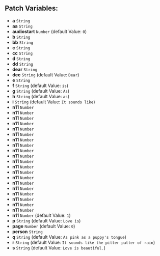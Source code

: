 ## Patch Variables:

* __a__ ```String```
* __aa__ ```String```
* __audiostart__ ```Number``` (default Value: `0`)
* __b__ ```String```
* __bb__ ```String```
* __c__ ```String```
* __cc__ ```String```
* __d__ ```String```
* __dd__ ```String```
* __dear__ ```String```
* __dec__ ```String``` (default Value: `Dear`)
* __e__ ```String```
* __f__ ```String``` (default Value: `is`)
* __g__ ```String``` (default Value: `As`)
* __h__ ```String``` (default Value: `as`)
* __i__ ```String``` (default Value: `It sounds like`)
* __n11__ ```Number```
* __n11__ ```Number```
* __n11__ ```Number```
* __n11__ ```Number```
* __n11__ ```Number```
* __n11__ ```Number```
* __n11__ ```Number```
* __n11__ ```Number```
* __n11__ ```Number```
* __n11__ ```Number```
* __n11__ ```Number```
* __n11__ ```Number```
* __n11__ ```Number```
* __n11__ ```Number```
* __n11__ ```Number```
* __n11__ ```Number```
* __n11__ ```Number```
* __n11__ ```Number```
* __n11__ ```Number```
* __n11__ ```Number```
* __n11__ ```Number``` (default Value: `1`)
* __p__ ```String``` (default Value: `Love is`)
* __page__ ```Number``` (default Value: `0`)
* __person__ ```String```
* __q__ ```String``` (default Value: `As pink as a puppy's tongue`)
* __r__ ```String``` (default Value: `It sounds like the pitter patter of rain`)
* __s__ ```String``` (default Value: `Love is beautiful.`)

